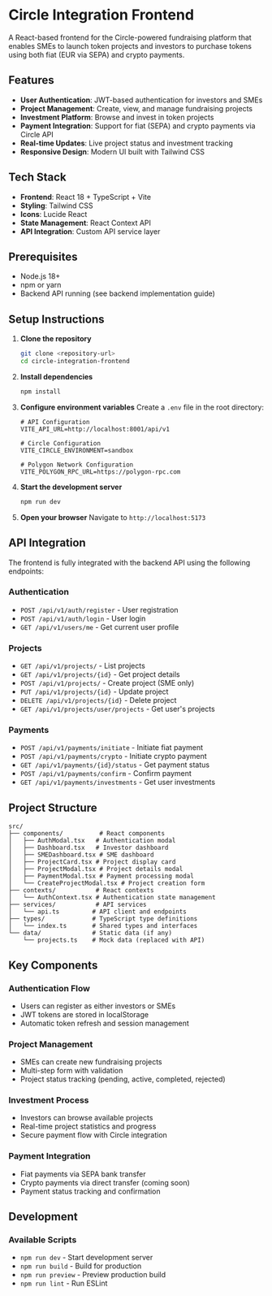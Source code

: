 # Circle Integration Frontend

A React-based frontend for the Circle-powered fundraising platform that enables SMEs to launch token projects and investors to purchase tokens using both fiat (EUR via SEPA) and crypto payments.

## Features

- **User Authentication**: JWT-based authentication for investors and SMEs
- **Project Management**: Create, view, and manage fundraising projects
- **Investment Platform**: Browse and invest in token projects
- **Payment Integration**: Support for fiat (SEPA) and crypto payments via Circle API
- **Real-time Updates**: Live project status and investment tracking
- **Responsive Design**: Modern UI built with Tailwind CSS

## Tech Stack

- **Frontend**: React 18 + TypeScript + Vite
- **Styling**: Tailwind CSS
- **Icons**: Lucide React
- **State Management**: React Context API
- **API Integration**: Custom API service layer

## Prerequisites

- Node.js 18+ 
- npm or yarn
- Backend API running (see backend implementation guide)

## Setup Instructions

1. **Clone the repository**
   ```bash
   git clone <repository-url>
   cd circle-integration-frontend
   ```

2. **Install dependencies**
   ```bash
   npm install
   ```

3. **Configure environment variables**
   Create a `.env` file in the root directory:
   ```env
   # API Configuration
   VITE_API_URL=http://localhost:8001/api/v1
   
   # Circle Configuration
   VITE_CIRCLE_ENVIRONMENT=sandbox
   
   # Polygon Network Configuration
   VITE_POLYGON_RPC_URL=https://polygon-rpc.com
   ```

4. **Start the development server**
   ```bash
   npm run dev
   ```

5. **Open your browser**
   Navigate to `http://localhost:5173`

## API Integration

The frontend is fully integrated with the backend API using the following endpoints:

### Authentication
- `POST /api/v1/auth/register` - User registration
- `POST /api/v1/auth/login` - User login
- `GET /api/v1/users/me` - Get current user profile

### Projects
- `GET /api/v1/projects/` - List projects
- `GET /api/v1/projects/{id}` - Get project details
- `POST /api/v1/projects/` - Create project (SME only)
- `PUT /api/v1/projects/{id}` - Update project
- `DELETE /api/v1/projects/{id}` - Delete project
- `GET /api/v1/projects/user/projects` - Get user's projects

### Payments
- `POST /api/v1/payments/initiate` - Initiate fiat payment
- `POST /api/v1/payments/crypto` - Initiate crypto payment
- `GET /api/v1/payments/{id}/status` - Get payment status
- `POST /api/v1/payments/confirm` - Confirm payment
- `GET /api/v1/payments/investments` - Get user investments

## Project Structure

```
src/
├── components/          # React components
│   ├── AuthModal.tsx   # Authentication modal
│   ├── Dashboard.tsx   # Investor dashboard
│   ├── SMEDashboard.tsx # SME dashboard
│   ├── ProjectCard.tsx # Project display card
│   ├── ProjectModal.tsx # Project details modal
│   ├── PaymentModal.tsx # Payment processing modal
│   └── CreateProjectModal.tsx # Project creation form
├── contexts/           # React contexts
│   └── AuthContext.tsx # Authentication state management
├── services/           # API services
│   └── api.ts         # API client and endpoints
├── types/             # TypeScript type definitions
│   └── index.ts       # Shared types and interfaces
└── data/              # Static data (if any)
    └── projects.ts    # Mock data (replaced with API)
```

## Key Components

### Authentication Flow
- Users can register as either investors or SMEs
- JWT tokens are stored in localStorage
- Automatic token refresh and session management

### Project Management
- SMEs can create new fundraising projects
- Multi-step form with validation
- Project status tracking (pending, active, completed, rejected)

### Investment Process
- Investors can browse available projects
- Real-time project statistics and progress
- Secure payment flow with Circle integration

### Payment Integration
- Fiat payments via SEPA bank transfer
- Crypto payments via direct transfer (coming soon)
- Payment status tracking and confirmation

## Development

### Available Scripts

- `npm run dev` - Start development server
- `npm run build` - Build for production
- `npm run preview` - Preview production build
- `npm run lint` - Run ESLint

